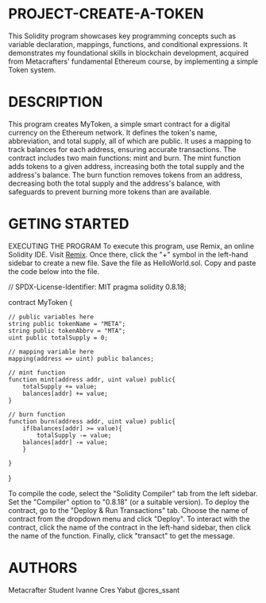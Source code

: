 # PROJECT-CREATE-A-TOKEN
This Solidity program showcases key programming concepts such as variable declaration, mappings, functions, and conditional expressions. It demonstrates my foundational skills in blockchain development, acquired from Metacrafters' fundamental Ethereum course, by implementing a simple Token system.

# DESCRIPTION
This program creates MyToken, a simple smart contract for a digital currency on the Ethereum network. It defines the token's name, abbreviation, and total supply, all of which are public. It uses a mapping to track balances for each address, ensuring accurate transactions. The contract includes two main functions: mint and burn. The mint function adds tokens to a given address, increasing both the total supply and the address's balance. The burn function removes tokens from an address, decreasing both the total supply and the address's balance, with safeguards to prevent burning more tokens than are available.

# GETING STARTED
EXECUTING THE PROGRAM
To execute this program, use Remix, an online Solidity IDE. Visit [Remix](https://remix.ethereum.org/). Once there, click the "+" symbol in the left-hand sidebar to create a new file. Save the file as HelloWorld.sol. Copy and paste the code below into the file.

// SPDX-License-Identifier: MIT
pragma solidity 0.8.18;

contract MyToken {

    // public variables here
    string public tokenName = "META";
    string public tokenAbbrv = "MTA";
    uint public totalSupply = 0;

    // mapping variable here
    mapping(address => uint) public balances;

    // mint function
    function mint(address addr, uint value) public{
        totalSupply += value;
        balances[addr] += value;
    }

    // burn function
    function burn(address addr, uint value) public{
        if(balances[addr] >= value){
            totalSupply -= value;
        balances[addr] -= value;
        }
        
    }
}

To compile the code, select the "Solidity Compiler" tab from the left sidebar. Set the "Compiler" option to "0.8.18" (or a suitable version). To deploy the contract, go to the "Deploy & Run Transactions" tab. Choose the name of contract from the dropdown menu and click "Deploy". To interact with the contract, click the name of the contract in the left-hand sidebar, then click the name of the function. Finally, click "transact" to get the message.

# AUTHORS
Metacrafter Student Ivanne Cres Yabut @cres_ssant
